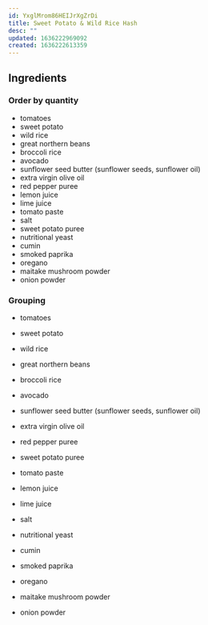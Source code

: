 ```yaml
---
id: YxglMrom86HEIJrXgZrDi
title: Sweet Potato & Wild Rice Hash
desc: ""
updated: 1636222969092
created: 1636222613359
---
```


## Ingredients

### Order by quantity

- tomatoes
- sweet potato
- wild rice
- great northern beans
- broccoli rice
- avocado
- sunflower seed butter (sunflower seeds, sunflower oil)
- extra virgin olive oil
- red pepper puree
- lemon juice
- lime juice
- tomato paste
- salt
- sweet potato puree
- nutritional yeast
- cumin
- smoked paprika
- oregano
- maitake mushroom powder
- onion powder

### Grouping

- tomatoes
- sweet potato
- wild rice
- great northern beans
- broccoli rice
- avocado

- sunflower seed butter (sunflower seeds, sunflower oil)
- extra virgin olive oil

- red pepper puree
- sweet potato puree
- tomato paste

- lemon juice
- lime juice

- salt
- nutritional yeast
- cumin
- smoked paprika
- oregano
- maitake mushroom powder
- onion powder
